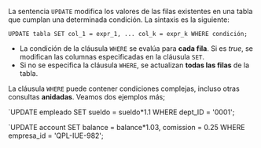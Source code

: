 
La sentencia `UPDATE` modifica los valores de las filas existentes en una tabla que cumplan una determinada condición. La sintaxis es la siguiente:

`UPDATE tabla SET col_1 = expr_1, ... col_k = expr_k WHERE condición;`

* La condición de la cláusula `WHERE` se evalúa para **cada fila**. Si es *true*, se modifican las columnas especificadas en la cláusula `SET`.
* Si no se especifica la cláusula `WHERE`, se actualizan **todas las filas** de la tabla.

La cláusula `WHERE` puede contener condiciones complejas, incluso otras consultas **anidadas**. Veamos dos ejemplos más;

`UPDATE empleado SET sueldo = sueldo*1.1 WHERE dept_ID = '0001';

`UPDATE account SET balance = balance*1.03, comission = 0.25 WHERE empresa_id = 'QPL-IUE-982';

